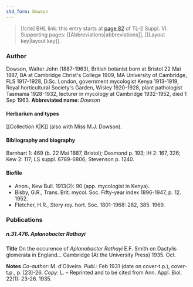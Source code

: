 ```yaml
---
std_form: Dowson
---
```


> [!cite] BHL link: this entry starts at [page 82](https://www.biodiversitylibrary.org/page/33260070) of TL-2 Suppl. VI.
> Supporting pages: [[Abbreviations|abbreviations]], [[Layout key|layout key]].

### Author

Dowson, Walter John (1887-1963), British botanist born at Bristol 22 Mai 1887, BA at Cambridge Christ's College 1909, MA University of Cambridge, FLS 1917-1928, D.Sc. London, government mycologist Kenya 1913-1919, Royal horticultural Society's Garden, Wisley 1920-1928, plant pathologist Tasmania 1928-1932, lecturer in mycology at Cambridge 1932-1952, died 1 Sep 1963. 
**Abbreviated name**: *Dowson*

#### Herbarium and types

[[Collection K|K]] (also with Miss M.J. Dowson).

#### Bibliography and biography

Barnhart 1: 469 (b. 22 Mai 1887, Bristol); Desmond p. 193; IH 2: 167, 326; Kew 2: 117; LS suppl. 6789-6806; Stevenson p. 1240.

#### Biofile

- Anon., Kew Bull. 1913(2): 90 (app. mycologist in Kenya).
- Bisby, G.R., Trans. Brit. mycol. Soc. Fifty-year index 1896-1947, p. 12. 1952.
- Fletcher, H.R., Story roy. hort. Soc. 1801-1968: 282, 385. 1969.

### Publications

##### n.31.476. Aplanobacter Rathayi

**Title**
On the occurence of *Aplanobacter Rathayi* E.F. Smith on Dactylis glomerata in England... Cambridge (At the University Press) 1935. Oct.

**Notes**
*Co-author*: M. d'Oliveira.
*Publ*.: Feb 1931 (date on cover-t.p.), cover-t.p., p. \[23\]-26. *Copy*: L. – Reprinted and to be cited from Ann. Appl. Biol. 22(1): 23-26. 1935.

